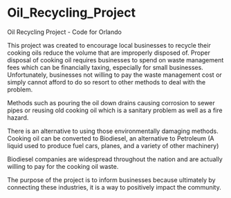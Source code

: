 # Oil_Recycling_Project
Oil Recycling Project - Code for Orlando

This project was created to encourage local businesses to recycle their cooking oils reduce the volume that are improperly disposed of. Proper disposal of cooking oil requires businesses to spend on waste management fees which can be financially taxing, especially for small businesses. Unfortunately, businesses not willing to pay the waste management cost or simply cannot afford to do so resort to other methods to deal with the problem. 

Methods such as pouring the oil down drains causing corrosion to sewer pipes or reusing old cooking oil which is a sanitary problem as well as a fire hazard.

There is an alternative to using those environmentally damaging methods. Cooking oil can be converted to Biodiesel, an alternative to Petroleum (A liquid used to produce fuel cars, planes, and a variety of other machinery)

Biodiesel companies are widespread throughout the nation and are actually willing to pay for the cooking oil waste. 

The purpose of the project is to inform businesses because ultimately by connecting these industries, it is a way to positively impact the community.
